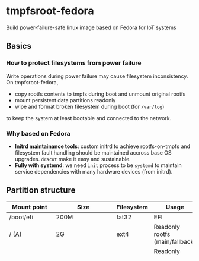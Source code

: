 # tmpfsroot-fedora

Build power-failure-safe linux image based on Fedora for IoT systems

## Basics

### How to protect filesystems from power failure

Write operations during power failure may cause filesystem inconsistency.
On tmpfsroot-fedora,

- copy rootfs contents to tmpfs during boot and unmount original rootfs
- mount persistent data partitions readonly
- wipe and format broken filesystem during boot (for `/var/log`)

to keep the system at least bootable and connected to the network.

### Why based on Fedora

- **Initrd maintainance tools**: custom initrd to achieve rootfs-on-tmpfs and filesystem fault handling should be maintained accross base OS upgrades. `dracut` make it easy and sustainable.
- **Fully with systemd**: we need `init` process to be `systemd` to maintain service dependencies with many hardware devices (from initrd).

## Partition structure

Mount point     | Size                 | Filesystem | Usage
--------------- | -------------------- | ---------- | -----
/boot/efi       |                 200M | fat32      | EFI
/ (A)           |                   2G | ext4       | Readonly rootfs (main/fallback)
/ (B)           |                   2G | ext4       | Readonly rootfs (main/fallback)
/persist        |                 200M | ext4       | Readonly persistent data
/var/log        |    `${PARTSIZE_LOG}` | ext4       | Logs (automatically refreshed on failure)
/opt            |    `${PARTSIZE_OPT}` | btrfs      | User applications
/var/cache      |  `${PARTSIZE_CACHE}` | btrfs      | User cache
/var/lib/docker | `${PARTSIZE_DOCKER}` | btrfs      | Docker

## Example

```
export FEDORA_MAJOR=33
```

### Generate `rpms.lock`

1. Add required packages to `packages.list`
    ```
    cat << EOS > packages.list
    audit
    authselect
    basesystem
    bash
    btrfs-progs
    busybox
    chrony
    container-selinux
    containerd.io
    coreutils
    curl
    dhcp-client
    docker-ce
    docker-ce-cli
    docker-compose
    dosfstools
    e2fsprogs
    efibootmgr
    filesystem
    firewalld
    grub2-efi-x64
    iproute
    kernel
    kernel-core
    kernel-modules
    rootfiles
    setup
    shim-x64
    sudo
    systemd
    EOS
    ```
2. Generate `rpms.lock` from `packages.list`
    ```
    docker run \
      -i --rm \
      -v $(pwd):/work \
      tmpfsroot-fedora-updater:${FEDORA_MAJOR}
    ```

### Add files and scripts

Directory           | Files                  | Note
------------------- | ---------------------- | ----
`ks`                | `ks.root.cfg`          | \[**Required**\] Kickstart script included to root section
`ks`                | `ks.pre-install.cfg`   | Kickstart script included to `%pre-install` section
`ks`                | `ks.post-nochroot.cfg` | Kickstart script included to `%post --nochroot` section
`ks`                | `ks.post.cfg`          | Kickstart script included to `%post` section
`build-hooks.d`     | `*.sh`                 | Executed before creating ISO
`hooks.d`           | `*.sh`                 | Executed during installation
`iso-root.override` | `**/*`                 | Copied to installer disk root
`root.override`     | `**/*`                 | Copied to installed filesystem root

### Generate installer ISO

```
export DISK_DEVS=sda,sdb     # System has /dev/sda and /dev/sdb
export MAIN_DISK=sda         # Install OS to /dev/sda
export PARTSIZE_DOCKER=8192  # 8G
export PARTSIZE_LOG=2048     # 2G
export PARTSIZE_CACHE=4096   # 4G
export PARTSIZE_OPT=2048     # 2G

export CACHE_DIR=${HOME}/.cache/tempfsroot-fedora

docker run -i --rm \
  -v "${CACHE_DIR}/.dnf:/var/cache/dnf" \
  -v "${CACHE_DIR}/downloads:/work/downloads" \
  -v "path/to/build-hooks.d:/work/build-hooks.d:ro" \
  -v "path/to/hooks.d:/work/hooks.d:ro" \
  -v "path/to/iso-root.override:/work/iso-root.override:ro" \
  -v "path/to/root.override:/work/root.override:ro" \
  -v "path/to/ks:/work/ks:ro" \
  -v "path/to/packages.list:/work/packages.list:ro" \
  -v "path/to/rpms.lock:/work/rpms.lock:ro" \
  -v "path/to/output:/work/output" \
  -e DISK_DEVS \
  -e MAIN_DISK \
  -e PARTSIZE_DOCKER \
  -e PARTSIZE_LOG \
  -e PARTSIZE_CACHE \
  -e PARTSIZE_OPT \
  tmpfsroot-fedora-builder:${FEDORA_MAJOR}
```

## References
- [Kickstart](https://pykickstart.readthedocs.io/en/latest/kickstart-docs.html)
